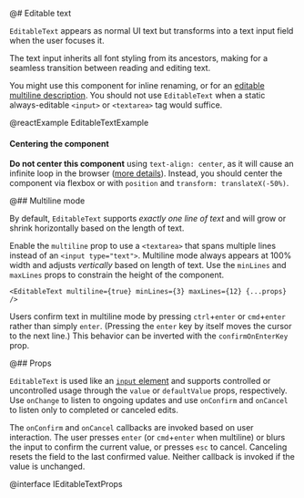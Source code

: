 @# Editable text

`EditableText` appears as normal UI text but transforms into a text input field
when the user focuses it.

The text input inherits all font styling from its ancestors, making for a
seamless transition between reading and editing text.

You might use this component for inline renaming, or for an
[editable multiline description](#core/components/editable-text.multiline-mode).
You should not use `EditableText` when a static always-editable `<input>` or
`<textarea>` tag would suffice.

@reactExample EditableTextExample

<div class="@ns-callout @ns-intent-danger @ns-icon-error">
    <h4 class="@ns-heading">Centering the component</h4>

**Do not center this component** using `text-align: center`, as it will cause an infinite loop
in the browser ([more details](https://github.com/JedWatson/react-select/issues/540)). Instead,
you should center the component via flexbox or with `position` and `transform: translateX(-50%)`.

</div>


@## Multiline mode

By default, `EditableText` supports _exactly one line of text_ and will grow or
shrink horizontally based on the length of text.

Enable the `multiline` prop to use a `<textarea>` that spans multiple lines
instead of an `<input type="text">`. Multiline mode always appears at 100% width
and adjusts _vertically_ based on length of text. Use the `minLines` and
`maxLines` props to constrain the height of the component.

```tsx
<EditableText multiline={true} minLines={3} maxLines={12} {...props} />
```

Users confirm text in multiline mode by pressing `ctrl`+`enter` or `cmd`+`enter`
rather than simply `enter`. (Pressing the `enter` key by itself moves the cursor
to the next line.) This behavior can be inverted with the `confirmOnEnterKey`
prop.

@## Props

`EditableText` is used like an [`input`
element](https://facebook.github.io/react/docs/forms.html) and supports
controlled or uncontrolled usage through the `value` or `defaultValue` props,
respectively. Use `onChange` to listen to ongoing updates and use `onConfirm`
and `onCancel` to listen only to completed or canceled edits.

The `onConfirm` and `onCancel` callbacks are invoked based on user interaction.
The user presses `enter` (or `cmd`+`enter` when multiline) or blurs the input to
confirm the current value, or presses `esc` to cancel. Canceling resets the
field to the last confirmed value. Neither callback is invoked if the value is
unchanged.

@interface IEditableTextProps
